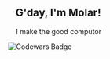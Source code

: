 ## &nbsp;&nbsp; G'day, I'm Molar!
&nbsp;&nbsp;&nbsp; I make the good computor

![Codewars Badge](https://www.codewars.com/users/MolarFox/badges/large)

